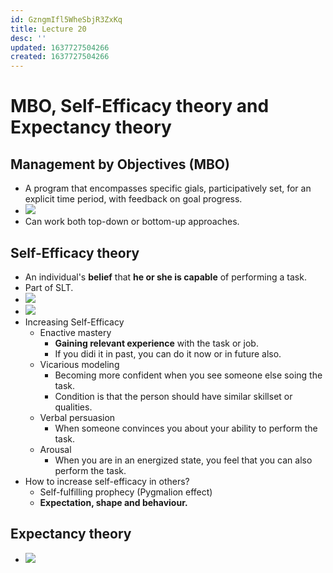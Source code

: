 ```yaml
---
id: GzngmIfl5WheSbjR3ZxKq
title: Lecture 20
desc: ''
updated: 1637727504266
created: 1637727504266
---
```


# MBO, Self-Efficacy theory and Expectancy theory

## Management by Objectives (MBO)
* A program that encompasses specific gials, participatively set, for an explicit time period, with feedback on goal progress.
* ![](/assets/images/2021-11-24-09-54-15.png)
* Can work both top-down or bottom-up approaches.

## Self-Efficacy theory
* An individual's **belief** that **he or she is capable** of performing a task.
* Part of SLT.
* ![](/assets/images/2021-11-24-09-57-59.png)
* ![](/assets/images/2021-11-24-09-58-51.png)
* Increasing Self-Efficacy
    * Enactive mastery
        * **Gaining relevant experience** with the task or job.
        * If you didi it in past, you can do it now or in future also.
    * Vicarious modeling
        * Becoming more confident when you see someone else soing the task.
        * Condition is that the person should have similar skillset or qualities.
    * Verbal persuasion
        * When someone convinces you about your ability to perform the task.
    * Arousal
        * When you are in an energized state, you feel that you can also perform the task.
* How to increase self-efficacy in others?
    * Self-fulfilling prophecy (Pygmalion effect)
    * **Expectation, shape and behaviour.**

## Expectancy theory
* ![](/assets/images/2021-11-24-10-06-46.png)

